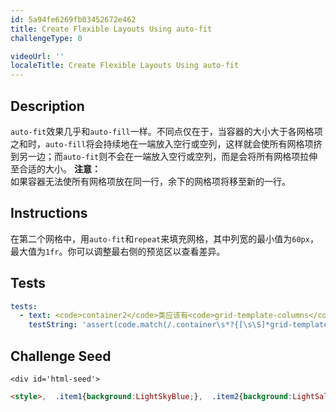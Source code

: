 ```yaml
---
id: 5a94fe6269fb03452672e462
title: Create Flexible Layouts Using auto-fit
challengeType: 0

videoUrl: ''
localeTitle: Create Flexible Layouts Using auto-fit
---
```


## Description
<section id='description'>
<code>auto-fit</code>效果几乎和<code>auto-fill</code>一样。不同点仅在于，当容器的大小大于各网格项之和时，<code>auto-fill</code>将会持续地在一端放入空行或空列，这样就会使所有网格项挤到另一边；而<code>auto-fit</code>则不会在一端放入空行或空列，而是会将所有网格项拉伸至合适的大小。
<strong>注意：</strong><br>如果容器无法使所有网格项放在同一行，余下的网格项将移至新的一行。
</section>

## Instructions
<section id='instructions'>
在第二个网格中，用<code>auto-fit</code>和<code>repeat</code>来填充网格，其中列宽的最小值为<code>60px</code>，最大值为<code>1fr</code>。你可以调整最右侧的预览区以查看差异。
</section>

## Tests
<section id='tests'>

```yml
tests:
  - text: <code>container2</code>类应该有<code>grid-template-columns</code>属性，且使用<code>repeat</code>和<code>auto-fit</code>以便将最小宽度为<code>60px</code>，最大宽度为<code>1fr</code>的列放入网格。
    testString: 'assert(code.match(/.container\s*?{[\s\S]*grid-template-columns\s*?:\s*?repeat\s*?\(\s*?auto-fit\s*?,\s*?minmax\s*?\(\s*?60px\s*?,\s*?1fr\s*?\)\s*?\)\s*?;[\s\S]*}/gi), "<code>container2</code>类应该有<code>grid-template-columns</code>属性，且使用<code>repeat</code>和<code>auto-fit</code>以便将最小宽度为<code>60px</code>，最大宽度为<code>1fr</code>的列放入网格。");'

```

</section>

## Challenge Seed
<section id='challengeSeed'>

    <div id='html-seed'>
```html
<style>,  .item1{background:LightSkyBlue;},  .item2{background:LightSalmon;},  .item3{background:PaleTurquoise;},  .item4{background:LightPink;},  .item5{background:PaleGreen;},  ,  .container {,    font-size: 40px;,    min-height: 100px;,    width: 100%;,    background: LightGray;,    display: grid;,    grid-template-columns: repeat( auto-fill, minmax(60px, 1fr));,    grid-template-rows: 1fr 1fr 1fr;,    grid-gap: 10px;,  },  ,  .container2 {,    font-size: 40px;,    min-height: 100px;,    width: 100%;,    background: Silver;,    display: grid;,    /* 请修改本行以下的代码 */,    ,    grid-template-columns: repeat(3, minmax(60px, 1fr));,    ,    /* 请修改本行以上的代码*/,    grid-template-rows: 1fr 1fr 1fr;,    grid-gap: 10px;,  },</style>,  ,<div class="container">,  <div class="item1">1</div>,  <div class="item2">2</div>,  <div class="item3">3</div>,  <div class="item4">4</div>,  <div class="item5">5</div>,</div>,<div class="container2">,  <div class="item1">1</div>,  <div class="item2">2</div>,  <div class="item3">3</div>,  <div class="item4">4</div>,  <div class="item5">5</div>,</div>
```





</div>





</section>

              